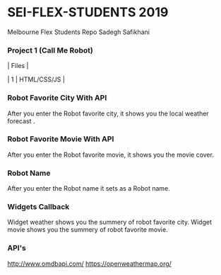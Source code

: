 # SEI-FLEX-STUDENTS 2019

Melbourne Flex Students Repo
Sadegh Safikhani

### Project 1 (Call Me Robot)

| Files |

| 1 | HTML/CSS/JS |

### Robot Favorite City With API

After you enter the Robot favorite city, it shows you the local weather forecast .

### Robot Favorite Movie With API

After you enter the Robot favorite movie, it shows you the movie cover.

### Robot Name

After you enter the Robot name it sets as a Robot name.

### Widgets Callback

Widget weather shows you the summery of robot favorite city.
Widget movie shows you the summery of robot favorite movie.

### API's

http://www.omdbapi.com/
https://openweathermap.org/
